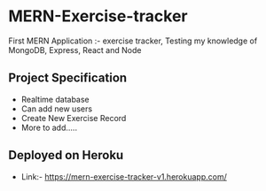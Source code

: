 # MERN-Exercise-tracker
First MERN Application :- exercise tracker, Testing my knowledge of MongoDB, Express, React and Node

## Project Specification
- Realtime database
- Can add new users
- Create New Exercise Record
- More to add.....

## Deployed on Heroku 
- Link:- https://mern-exercise-tracker-v1.herokuapp.com/
